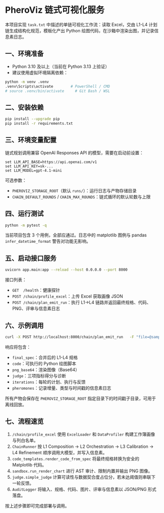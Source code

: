 # PheroViz 链式可视化服务

本项目实现 `task.txt` 中描述的单链可视化工作流：读取 Excel，交由 L1-L4 计划链生成结构化规范，模板化产出 Python 绘图代码，在沙箱中渲染出图，并记录信息素日志。

## 一、环境准备

- Python 3.10 及以上（当前在 Python 3.13 上验证）
- 建议使用虚拟环境隔离依赖：

```bash
python -m venv .venv
.venv\Scripts\activate        # PowerShell / CMD
# source .venv/bin/activate     # Git Bash / WSL
```

## 二、安装依赖

```bash
pip install --upgrade pip
pip install -r requirements.txt
```

## 三、环境变量配置

链式规划调用兼容 OpenAI Responses API 的模型，需要在启动前设置：

```
set LLM_API_BASE=https://api.openai.com/v1
set LLM_API_KEY=sk-...
set LLM_MODEL=gpt-4.1-mini
```

可选参数：

- `PHEROVIZ_STORAGE_ROOT`（默认 `runs/`）：运行日志与产物存储目录
- `CHAIN_DEFAULT_ROUNDS` / `CHAIN_MAX_ROUNDS`：链式循环的默认轮数与上限

## 四、运行测试

```bash
python -m pytest -q
```

当前项目包含 3 个用例，全部应通过。日志中的 matplotlib 图例与 pandas `infer_datetime_format` 警告对功能无影响。

## 五、启动接口服务

```bash
uvicorn app.main:app --reload --host 0.0.0.0 --port 8000
```

接口列表：

- `GET  /health`：健康探针
- `POST /chain/profile_excel`：上传 Excel 获取画像 JSON
- `POST /chain/plan_emit_run`：执行 L1→L4 链路并返回最终规格、代码、PNG、评审与信息素日志

## 六、示例调用

```bash
curl -X POST http://localhost:8000/chain/plan_emit_run   -F "file=@sample.xlsx"   -F "user_goal=对各地区销售进行对比"   -F "chart_family=bar"   -F "rounds=3"
```

响应将包含：

- `final_spec`：合并后的 L1-L4 规格
- `code`：可执行的 Python 绘图脚本
- `png_base64`：渲染图像（Base64）
- `judge`：三项指标得分与诊断
- `iterations`：每轮的计划、执行与反馈
- `pheromones`：记录增量、类型与时间戳的信息素日志

所有产物会保存在 `PHEROVIZ_STORAGE_ROOT` 指定目录下的时间戳子目录，可用于离线回放。

## 七、流程速览

1. `/chain/profile_excel` 使用 `ExcelLoader` 和 `DataProfiler` 构建工作簿画像与列白名单。
2. `ChainRunner` 按 L1 Composition → L2 Orchestration → L3 Calibration → L4 Refinement 顺序调用大模型，并写入信息素。
3. `code_templates.render_code_from_spec` 将最终规格转换为安全的 Matplotlib 代码。
4. `sandbox.run_render_chart` 进行 AST 审计、限制内置并输出 PNG 图像。
5. `judge.simple_judge` 计算可读性与数据契合度占位分，若未达阈值则串联下一轮反馈。
6. `AuditLogger` 将输入、规格、代码、图片、评审与信息素以 JSON/PNG 形式落盘。

按上述步骤即可完成部署与调用。